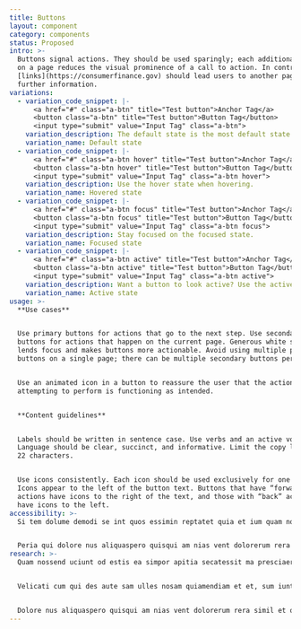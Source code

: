 ```yaml
---
title: Buttons
layout: component
category: components
status: Proposed
intro: >-
  Buttons signal actions. They should be used sparingly; each additional button
  on a page reduces the visual prominence of a call to action. In contrast,
  [links](https://consumerfinance.gov) should lead users to another page or
  further information.
variations:
  - variation_code_snippet: |-
      <a href="#" class="a-btn" title="Test button">Anchor Tag</a>
      <button class="a-btn" title="Test button">Button Tag</button>
      <input type="submit" value="Input Tag" class="a-btn">
    variation_description: The default state is the most default state of them all.
    variation_name: Default state
  - variation_code_snippet: |-
      <a href="#" class="a-btn hover" title="Test button">Anchor Tag</a>
      <button class="a-btn hover" title="Test button">Button Tag</button>
      <input type="submit" value="Input Tag" class="a-btn hover">
    variation_description: Use the hover state when hovering.
    variation_name: Hovered state
  - variation_code_snippet: |-
      <a href="#" class="a-btn focus" title="Test button">Anchor Tag</a>
      <button class="a-btn focus" title="Test button">Button Tag</button>
      <input type="submit" value="Input Tag" class="a-btn focus">
    variation_description: Stay focused on the focused state.
    variation_name: Focused state
  - variation_code_snippet: |-
      <a href="#" class="a-btn active" title="Test button">Anchor Tag</a>
      <button class="a-btn active" title="Test button">Button Tag</button>
      <input type="submit" value="Input Tag" class="a-btn active">
    variation_description: Want a button to look active? Use the active state.
    variation_name: Active state
usage: >-
  **Use cases**


  Use primary buttons for actions that go to the next step. Use secondary
  buttons for actions that happen on the current page. Generous white space
  lends focus and makes buttons more actionable. Avoid using multiple primary
  buttons on a single page; there can be multiple secondary buttons per page.


  Use an animated icon in a button to reassure the user that the action they are
  attempting to perform is functioning as intended.


  **Content guidelines**


  Labels should be written in sentence case. Use verbs and an active voice.
  Language should be clear, succinct, and informative. Limit the copy length to
  22 characters.


  Use icons consistently. Each icon should be used exclusively for one action.
  Icons appear to the left of the button text. Buttons that have “forward”
  actions have icons to the right of the text, and those with “back” actions
  have icons to the left.
accessibility: >-
  Si tem dolume demodi se int quos essimin reptatet quia et ium quam nossend uciunt od estis ea simpor apitia secatessit ma presciaera esequis antiae num nullupt atiorporro modicim res dolora vent volore acius, saperis sitat arum, et imus dolorec epelescias eos sita quam incidis imoleseque officitam faccus qui dis molorro eos ernam, ullam autemodia dem verit quosam hit od quosapicae peditatur, velicati cum qui des aute sam ulles nosam quiamendiam et et, sum iunt, sim et esciundam, que comni con consendi duntur, quo magnim fugitam qui sam quatur sitatibus nesto quibuscil et pratio eaquisi mporesc ipicabore pedi cum quiaes esequiasi volecate nos inimodi gniminc idipsam inihit volupta volorectam fuga. Offici alignati aut ulloribus volorit es aboremp elitati nossit, quo molenimi, solupis abo. Iciis eos eum fuga.


  Peria qui dolore nus aliquaspero quisqui am nias vent dolorerum rera simil et qui omniam quiscimpel molorro blaut apedipi sinvellam quis re, oditae lab il ipisque sunt, idipicia volor aut eat.
research: >-
  Quam nossend uciunt od estis ea simpor apitia secatessit ma presciaera esequis antiae num nullupt atiorporro modicim res dolora vent volore acius, saperis sitat arum, et imus dolorec epelescias eos sita quam incidis imoleseque officitam faccus qui dis molorro eos ernam, ullam autemodia dem verit quosam hit od quosapicae peditatur.


  Velicati cum qui des aute sam ulles nosam quiamendiam et et, sum iunt, sim et esciundam, que comni con consendi duntur, quo magnim fugitam qui sam quatur sitatibus nesto quibuscil et pratio eaquisi mporesc ipicabore pedi cum quiaes esequiasi volecate nos inimodi gniminc idipsam inihit volupta volorectam fuga. Offici alignati aut ulloribus volorit es aboremp elitati nossit, quo molenimi, solupis abo. Iciis eos eum fuga.


  Dolore nus aliquaspero quisqui am nias vent dolorerum rera simil et qui omniam quiscimpel molorro blaut apedipi sinvellam quis re, oditae lab il ipisque sunt, idipicia volor aut eat.
---
```

